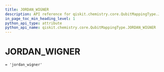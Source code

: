 ```yaml
---
title: JORDAN_WIGNER
description: API reference for qiskit.chemistry.core.QubitMappingType.JORDAN_WIGNER
in_page_toc_min_heading_level: 1
python_api_type: attribute
python_api_name: qiskit.chemistry.core.QubitMappingType.JORDAN_WIGNER
---
```


# JORDAN\_WIGNER

<span id="qiskit.chemistry.core.QubitMappingType.JORDAN_WIGNER" />

`= 'jordan_wigner'`

